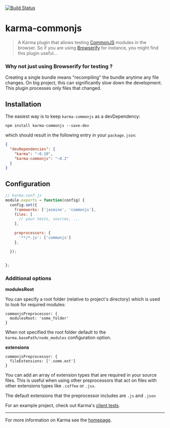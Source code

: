 [![Build Status](https://travis-ci.org/karma-runner/karma-commonjs.svg?branch=master)](https://travis-ci.org/karma-runner/karma-commonjs)

# karma-commonjs

> A Karma plugin that allows testing [CommonJS] modules in the browser. So if you are using [Browserify] for instance, you might find this plugin useful...

### Why not just using Browserify for testing ?

Creating a single bundle means "recompiling" the bundle anytime any file changes. On big project, this can significantly slow down the development. This plugin processes only files that changed.

## Installation

The easiest way is to keep `karma-commonjs` as a devDependency:

`npm install karma-commonjs --save-dev`

which should result in the following entry in your `package.json`:

```json
{
  "devDependencies": {
    "karma": "~0.10",
    "karma-commonjs": "~0.2"
  }
}
```

## Configuration
```js
// karma.conf.js
module.exports = function(config) {
  config.set({
    frameworks: ['jasmine', 'commonjs'],
    files: [
      // your tests, sources, ...
    ],

    preprocessors: {
      '**/*.js': ['commonjs']
    },

  });


};
```

### Additional options


**modulesRoot**

You can specify a root folder (relative to project's directory) which is used to look for required modules:
```
commonjsPreprocessor: {
  modulesRoot: 'some_folder'
}
```
When not specified the root folder default to the `karma.basePath/node_modules` configuration option.


**extensions**

```
commonjsPreprocessor: {
  fileExtensions: ['.some.ext']
}
```
You can add an array of extension types that are required in your source files. This is useful when using other
preprocessors that act on files with other extensions types like `.coffee` or `.jsx`.

The default extensions that the preprocessor includes are `.js` and `.json`

For an example project, check out Karma's [client tests](https://github.com/karma-runner/karma/tree/master/test/client).

----

For more information on Karma see the [homepage].


[homepage]: http://karma-runner.github.com
[CommonJS]: http://www.commonjs.org/
[Browserify]: https://github.com/substack/node-browserify
